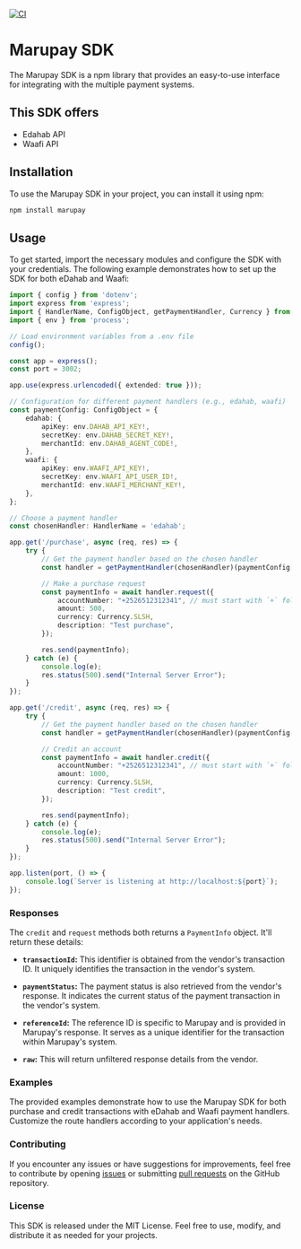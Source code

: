 [![CI](https://github.com/iamshabell/marupay/actions/workflows/main.yml/badge.svg)](https://github.com/iamshabell/marupay/actions/workflows/main.yml)

# Marupay SDK

The Marupay SDK is a npm library that provides an easy-to-use interface for integrating with the multiple payment systems. 

## This SDK offers
- Edahab API
- Waafi API


## Installation

To use the Marupay SDK in your project, you can install it using npm:

```sh
npm install marupay
```

## Usage

To get started, import the necessary modules and configure the SDK with your credentials. The following example demonstrates how to set up the SDK for both eDahab and Waafi:

```typescript
import { config } from 'dotenv';
import express from 'express';
import { HandlerName, ConfigObject, getPaymentHandler, Currency } from 'marupay';
import { env } from 'process';

// Load environment variables from a .env file
config();

const app = express();
const port = 3002;

app.use(express.urlencoded({ extended: true }));

// Configuration for different payment handlers (e.g., edahab, waafi)
const paymentConfig: ConfigObject = {
    edahab: {
        apiKey: env.DAHAB_API_KEY!,
        secretKey: env.DAHAB_SECRET_KEY!,
        merchantId: env.DAHAB_AGENT_CODE!,
    },
    waafi: {
        apiKey: env.WAAFI_API_KEY!,
        secretKey: env.WAAFI_API_USER_ID!,
        merchantId: env.WAAFI_MERCHANT_KEY!,
    },
};

// Choose a payment handler
const chosenHandler: HandlerName = 'edahab';

app.get('/purchase', async (req, res) => {
    try {
        // Get the payment handler based on the chosen handler
        const handler = getPaymentHandler(chosenHandler)(paymentConfig[chosenHandler]!);

        // Make a purchase request
        const paymentInfo = await handler.request({
            accountNumber: "+2526512312341", // must start with `+` followed by country code
            amount: 500,
            currency: Currency.SLSH,
            description: "Test purchase",
        });

        res.send(paymentInfo);
    } catch (e) {
        console.log(e);
        res.status(500).send("Internal Server Error");
    }
});

app.get('/credit', async (req, res) => {
    try {
        // Get the payment handler based on the chosen handler
        const handler = getPaymentHandler(chosenHandler)(paymentConfig[chosenHandler]!);

        // Credit an account
        const paymentInfo = await handler.credit({
            accountNumber: "+2526512312341", // must start with `+` followed by country code
            amount: 1000,
            currency: Currency.SLSH,
            description: "Test credit",
        });

        res.send(paymentInfo);
    } catch (e) {
        console.log(e);
        res.status(500).send("Internal Server Error");
    }
});

app.listen(port, () => {
    console.log(`Server is listening at http://localhost:${port}`);
});
```
### Responses

The `credit` and `request` methods both returns a `PaymentInfo` object. It'll return these details:

- **`transactionId`:** This identifier is obtained from the vendor's transaction ID. It uniquely identifies the transaction in the vendor's system.

- **`paymentStatus`:** The payment status is also retrieved from the vendor's response. It indicates the current status of the payment transaction in the vendor's system.

- **`referenceId`:** The reference ID is specific to Marupay and is provided in Marupay's response. It serves as a unique identifier for the transaction within Marupay's system.

- **`raw`:** This will return unfiltered response details from the vendor.


### Examples

The provided examples demonstrate how to use the Marupay SDK for both purchase and credit transactions with eDahab and Waafi payment handlers. Customize the route handlers according to your application's needs.

### Contributing
If you encounter any issues or have suggestions for improvements, feel free to contribute by opening [issues]('https://github.com/iamshabell/marupay/issues') or submitting [pull requests]('https://github.com/iamshabell/marupay/pulls') on the GitHub repository.

### License

This SDK is released under the MIT License. Feel free to use, modify, and distribute it as needed for your projects.
